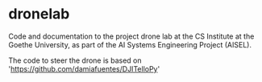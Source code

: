 # dronelab
Code and documentation to the project drone lab at the CS Institute at the Goethe University, as part of the AI Systems Engineering Project (AISEL).

The code to steer the drone is based on 'https://github.com/damiafuentes/DJITelloPy'
